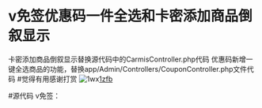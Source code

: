 # v免签优惠码一件全选和卡密添加商品倒叙显示
卡密添加商品倒叙显示替换源代码中的CarmisController.php代码
优惠码新增一键全选商品的功能，替换app/Admin/Controllers/CouponController.php文件代码
#觉得有用感谢打赏
![1wx](https://github.com/user-attachments/assets/552ee6d7-0f5c-4d2c-af74-eb3750f5c59d)[1zfb](https://github.com/user-attachments/assets/d3e9f5a9-1b23-46bc-b97b-60173e5d601c)

#源代码
v免签：
